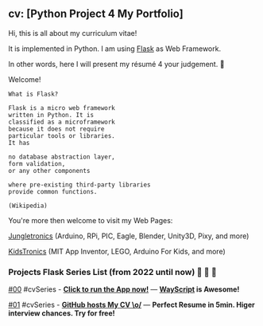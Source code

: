 ## cv: [Python Project 4 My Portfolio]

Hi, this is all about my curriculum vitae!
  
It is implemented in Python. I am using [Flask](https://flask.palletsprojects.com/)  as Web Framework.

In other words, here I will present my résumé 4 your judgement. 🤗️

Welcome!
```
What is Flask?

Flask is a micro web framework 
written in Python. It is 
classified as a microframework 
because it does not require 
particular tools or libraries. 
It has 

no database abstraction layer, 
form validation, 
or any other components 

where pre-existing third-party libraries 
provide common functions. 

(Wikipedia)
```
You're more then welcome to visit my Web Pages: 

 [Jungletronics](https://medium.com/jungletronics) (Arduino, RPi, PIC, Eagle, Blender, Unity3D, Pixy, and more) 

 [KidsTronics](https://medium.com/kidstronics) (MIT App Inventor, LEGO, Arduino For Kids, and more)
 
### Projects Flask Series List (from 2022 until now) 🐜️ 🐜️  🐜️

 [#00](cv/) #cvSeries - [**Click to run the App now!**](https://marvelously-acrobatic-wolf-thing-dev.wayscript.cloud/) — **[WayScript](https://www.wayscript.com/) is Awesome!**
 
 [#01](cv/) #cvSeries - [**GitHub hosts My CV \o/**](https://giljr.github.io/cv/) — **Perfect Resume in 5min. Higer interview chances. Try for free!**   
